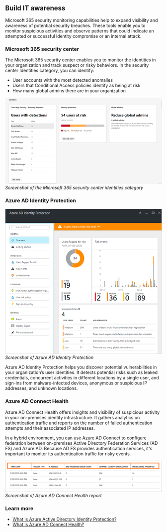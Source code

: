 ## Build IT awareness

Microsoft 365 security monitoring capabilities help to expand visibility and awareness of potential security breaches. These tools enable you to monitor suspicious activities and observe patterns that could indicate an attempted or successful identity compromise or an internal attack.

### Microsoft 365 security center

The Microsoft 365 security center enables you to monitor the identities in your organization and track suspect or risky behaviors. In the security center Identities category, you can identify:

- User accounts with the most detected anomalies
- Users that Conditional Access policies identify as being at risk
- How many global admins there are in your organization

![Screenshot of the Microsoft 365 security center.](../media/m365-security-center-identities.png)
*Screenshot of the Microsoft 365 security center identities category*

### Azure AD Identity Protection

![Screenshot of Azure AD Identity Protection.](../media/azure-ad-identity-protection.png)
*Screenshot of Azure AD Identity Protection*

Azure AD Identity Protection helps you discover potential vulnerabilities in your organization’s user identities. It detects potential risks such as leaked credentials, concurrent activities in different locations by a single user, and sign-ins from malware-infected devices, anonymous or suspicious IP addresses, and unknown locations.

### Azure AD Connect Health

Azure AD Connect Health offers insights and visibility of suspicious activity in your on-premises identity infrastructure. It gathers analytics on authentication traffic and reports on the number of failed authentication attempts and their associated IP addresses.

In a hybrid environment, you can use Azure AD Connect to configure federation between on-premises Active Directory Federation Services (AD FS) and Azure AD. Because AD FS provides authentication services, it's important to monitor its authentication traffic for risky events.

![Screenshot of Azure AD Connect Health report.](../media/azure-ad-connect-health-report.png)
*Screenshot of Azure AD Connect Health report*

### Learn more

- [What is Azure Active Directory Identity Protection?](https://docs.microsoft.com/azure/active-directory/identity-protection/overview-v2)
- [What is Azure AD Connect Health?](https://docs.microsoft.com/azure/active-directory/hybrid/whatis-azure-ad-connect#what-is-azure-ad-connect-health)
